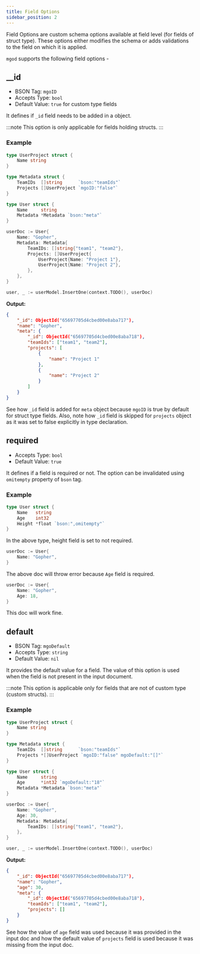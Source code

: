 ```yaml
---
title: Field Options
sidebar_position: 2
---
```


Field Options are custom schema options available at field level (for fields of struct type). These options either modifies the schema or adds validations to the field on which it is applied.

`mgod` supports the following field options -

## \_\_id

- BSON Tag: `mgoID`
- Accepts Type: `bool`
- Default Value: `true` for custom type fields

It defines if `_id` field needs to be added in a object.

:::note
This option is only applicable for fields holding structs.
:::

### Example

```go
type UserProject struct {
	Name string
}

type Metadata struct {
	TeamIDs  []string      `bson:"teamIds"`
	Projects []UserProject `mgoID:"false"`
}

type User struct {
	Name     string
	Metadata *Metadata `bson:"meta"`
}

userDoc := User{
	Name: "Gopher",
	Metadata: Metadata{
		TeamIDs: []string{"team1", "team2"},
		Projects: []UserProject{
			UserProject{Name: "Project 1"},
			UserProject{Name: "Project 2"},
		},
	},
}

user, _ := userModel.InsertOne(context.TODO(), userDoc)
```

**Output:**

```json
{
	"_id": ObjectId("65697705d4cbed00e8aba717"),
	"name": "Gopher",
	"meta": {
		"_id": ObjectId("65697705d4cbed00e8aba718"),
		"teamIds": ["team1", "team2"],
		"projects": [
			{
				"name": "Project 1"
			},
			{
				"name": "Project 2"
			}
		]
	}
}
```

See how `_id` field is added for `meta` object because `mgoID` is true by default for struct type fields. Also, note how `_id` field is skipped for `projects` object as it was set to false explicitly in type declaration.

## required

- Accepts Type: `bool`
- Default Value: `true`

It defines if a field is required or not. The option can be invalidated using `omitempty` property of `bson` tag.

### Example

```go
type User struct {
	Name   string
	Age    int32
	Height *float `bson:",omitempty"`
}
```

In the above type, height field is set to not required.

```go
userDoc := User{
	Name: "Gopher",
}
```

The above doc will throw error because `Age` field is required.

```go
userDoc := User{
	Name: "Gopher",
	Age: 18,
}
```

This doc will work fine.

## default

- BSON Tag: `mgoDefault`
- Accepts Type: `string`
- Default Value: `nil`

It provides the default value for a field. The value of this option is used when the field is not present in the input document.

:::note
This option is applicable only for fields that are not of custom type (custom structs).
:::

### Example

```go
type UserProject struct {
	Name string
}

type Metadata struct {
	TeamIDs  []string      `bson:"teamIds"`
	Projects *[]UserProject `mgoID:"false" mgoDefault:"[]"`
}

type User struct {
	Name     string
	Age      *int32 `mgoDefault:"18"`
	Metadata *Metadata `bson:"meta"`
}

userDoc := User{
	Name: "Gopher",
	Age: 30,
	Metadata: Metadata{
		TeamIDs: []string{"team1", "team2"},
	},
}

user, _ := userModel.InsertOne(context.TODO(), userDoc)
```

**Output:**

```json
{
	"_id": ObjectId("65697705d4cbed00e8aba717"),
	"name": "Gopher",
	"age": 30,
	"meta": {
		"_id": ObjectId("65697705d4cbed00e8aba718"),
		"teamIds": ["team1", "team2"],
		"projects": []
	}
}
```

See how the value of `age` field was used because it was provided in the input doc and how the default value of `projects` field is used because it was missing from the input doc.
